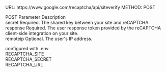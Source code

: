 <html>
<body>
<p>URL: https://www.google.com/recaptcha/api/siteverify METHOD: POST

<p>POST Parameter	Description
<br>secret	Required. The shared key between your site and reCAPTCHA.
<br>response	Required. The user response token provided by the reCAPTCHA client-side integration on your site.
<br>remoteip	Optional. The user's IP address.
<p>
configured with .env
<br>RECAPTCHA_SITE
<br>RECAPTCHA_SECRET
<br>RECAPTCHA_URL
</body>
</html>
